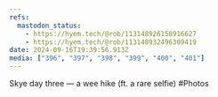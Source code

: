 ```yaml
---
refs:
  mastodon_status:
    - https://hyem.tech/@rob/113148926158916627
    - https://hyem.tech/@rob/113148932496309419
date: 2024-09-16T19:39:56.913Z
media: ["396", "397", "398", "399", "400", "401"]
---
```


Skye day three — a wee hike (ft. a rare selfie) #Photos
